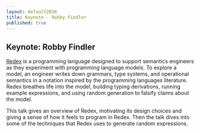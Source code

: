 ```yaml
---
layout: default2016
title: Keynote - Robby Findler
published: true
---
```


## Keynote: Robby Findler

[Redex](https://redex.racket-lang.org/) is a programming language designed to support semantics engineers as they experiment with programming language models. To explore a model, an engineer writes down grammars, type systems, and operational semantics in a notation inspired by the programming languages literature. Redex breathes life into the model, building typing derivations, running example expressions, and using random generation to falsify claims about the model.

This talk gives an overview of Redex, motivating its design choices and giving a sense of how it feels to program in Redex. Then the talk dives into some of the techniques that Redex uses to generate random expressions.
